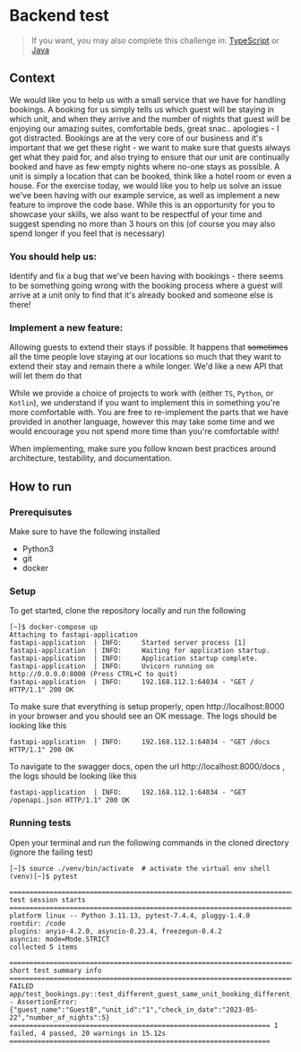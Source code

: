 # Backend test

> If you want, you may also complete this challenge in:
> [TypeScript](https://github.com/limehome/backend-challenge-typescript)
> or
> [Java](https://github.com/limehome/backend-challenge-java)


## Context

We would like you to help us with a small service that we have for handling bookings. A booking for us simply tells us which guest will be staying in which unit, and when they arrive and the number of nights that guest will be enjoying our amazing suites, comfortable beds, great snac.. apologies - I got distracted. Bookings are at the very core of our business and it's important that we get these right - we want to make sure that guests always get what they paid for, and also trying to ensure that our unit are continually booked and have as few empty nights where no-one stays as possible. A unit is simply a location that can be booked, think like a hotel room or even a house. For the exercise today, we would like you to help us solve an issue we've been having with our example service, as well as implement a new feature to improve the code base. While this is an opportunity for you to showcase your skills, we also want to be respectful of your time and suggest spending no more than 3 hours on this (of course you may also spend longer if you feel that is necessary)

### You should help us:
Identify and fix a bug that we've been having with bookings - there seems to be something going wrong with the booking process where a guest will arrive at a unit only to find that it's already booked and someone else is there!

### Implement a new feature: 
Allowing guests to extend their stays if possible. It happens that <strike>sometimes</strike> all the time people love staying at our locations so much that they want to extend their stay and remain there a while longer. We'd like a new API that will let them do that 

While we provide a choice of projects to work with (either `TS`, `Python`, or `Kotlin`), we understand if you want to implement this in something you're more comfortable with. You are free to re-implement the parts that we have provided in another language, however this may take some time and we would encourage you not spend more time than you're comfortable with!

When implementing, make sure you follow known best practices around architecture, testability, and documentation.


## How to run

### Prerequisutes

Make sure to have the following installed

- Python3
- git
- docker

### Setup

To get started, clone the repository locally and run the following

```shell
[~]$ docker-compose up
Attaching to fastapi-application
fastapi-application  | INFO:     Started server process [1]
fastapi-application  | INFO:     Waiting for application startup.
fastapi-application  | INFO:     Application startup complete.
fastapi-application  | INFO:     Uvicorn running on http://0.0.0.0:8000 (Press CTRL+C to quit)
fastapi-application  | INFO:     192.168.112.1:64034 - "GET / HTTP/1.1" 200 OK
```

To make sure that everything is setup properly, open http://localhost:8000 in your browser and you should see an OK message.
The logs should be looking like this

```shell
fastapi-application  | INFO:     192.168.112.1:64034 - "GET /docs HTTP/1.1" 200 OK
```

To navigate to the swagger docs, open the url http://localhost:8000/docs , the logs should be looking like this

```shell
fastapi-application  | INFO:     192.168.112.1:64034 - "GET /openapi.json HTTP/1.1" 200 OK
```

### Running tests

Open your terminal and run the following commands in the cloned directory (ignore the failing test)

```shell
[~]$ source ./venv/bin/activate  # activate the virtual env shell
(venv)[~]$ pytest

=========================================================================== test session starts ============================================================================
platform linux -- Python 3.11.13, pytest-7.4.4, pluggy-1.4.0
rootdir: /code
plugins: anyio-4.2.0, asyncio-0.23.4, freezegun-0.4.2
asyncio: mode=Mode.STRICT
collected 5 items                                                                                                                                                          

========================================================================= short test summary info ==========================================================================
FAILED app/test_bookings.py::test_different_guest_same_unit_booking_different_date - AssertionError: {"guest_name":"GuestB","unit_id":"1","check_in_date":"2023-05-22","number_of_nights":5}
================================================================= 1 failed, 4 passed, 20 warnings in 15.12s =================================================================

```


